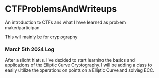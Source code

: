 # CTFProblemsAndWriteups

An introduction to CTFs and what I have learned as problem maker/participant

This will mainly be for cryptography

### March 5th 2024 Log

After a slight hiatus, I've decided to start learning the basics and applications of the Elliptic Curve Cryptography.
I will be adding a class to easily ultilize the operations on points on a Elliptic Curve and solving ECC. 
